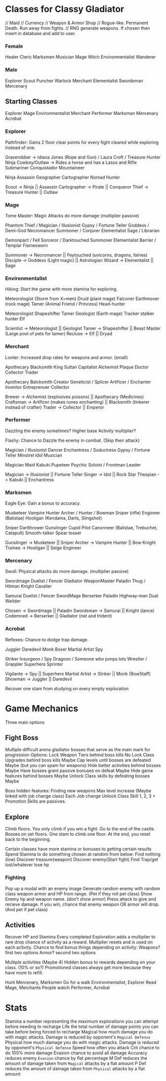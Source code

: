# Classes for Classy Gladiator

// Maid
// Currency
// Weapon & Armor Shop
// Rogue-like. Permanent Death. Run away from fights.
// RNG generate weapons. If chosen then insert in database and add to user.

### Female
Healer
Cleric
Marksmen
Musician
Mage
Witch
Environmentalist
Wanderer

### Male
Explorer
Scout
Puncher
Warlock
Merchant
Elementalist
Swordsman
Mercenary

## Starting Classes
Explorer
Mage
Environmentalist
Merchant
Performer
Marksman
Mercenary
Acrobat

### Explorer

Pathfinder: Gains 2 floor clear points for every fight cleared while exploring instead of one.

Graverobber -> Idiana Jones (Rope and Gun) / Laura Croft / Treasure Hunter
Ninja
Cowboy/Outlaw -> Rides a horse and has a Lasso and Rifle
Submariner
Conquistador
Mountaineer

Ninja
Assassin
Geographer
Cartographer
Nomad
Hunter

Scout -> Ninja || Assassin
Cartographer -> Pirate || Conqueror
Thief -> Treasure Hunter || Outlaw

### Mage

Tome Master: Magic Attacks do more damage (multiplier passive)

Phantom Thief / Magician / Illusionist
Gypsy / Fortune Teller
Goddess / Demi-God
Necromancer
Summoner / Conjurer
Elementalist
Sage / Librarian

Demonpact / Fell Sorceror / Darktouched
Summoner
Elementalist
Barrier / Templar
Flamesworn

Summoner -> Necromancer || Feytouched (unicorns, dragons, fairies)
Disciple -> Goddess (Light magic) || Astrologian
Wizard -> Elementalist || Sage

### Environmentalist

Hiking: Start the game with more stamina for exploring.

Meteorologist (Storm from X=men)
Druid (plant mage)
Falconer
Earthmover (rock mage)
Tamer (Animal Friend / Princess)
Head-hunter

Meteorologist
Shapeshifter
Tamer
Geologist (Earth mage)
Tracker stalker hunter
Elf

Scientist -> Meteorologist || Geologist
Tamer -> Shapeshifter || Beast Master (Large pool of pets for tamer)
Recluse -> Elf || Dryad

### Merchant

Looter: Increased drop rates for weapons and armor. (small)

Apothecary
Blacksmith
King Sultan Capitalist
Alchemist
Plaque Doctor
Collector
Trader

Apothecary
Balcksmith
Creator
Geneticist / Splicer
Artificer / Enchanter
Inventor
Entreprenuer
Collector

Brewer -> Alchemist (explosives poisons) || Apothecary (Medicines)
Craftsman -> Artificer (makes runes enchanting) || Blacksmith  (tinkerer instead of crafter)
Trader -> Collector || Emperor

### Performer

Dazzling the enemy sometimes?
Higher base Activity multiplier?

Flashy: Chance to Dazzle the enemy in combat. (Skip their attack)

Magician / Illusionist
Dancer
Enchantress / Suductress
Gypsy / Fortune Teller
Minstrel
Idol
Musician

Magician
Maid
Kabuki
Pupeteer
Psychic
Soloist / Frontman
Leader

Magician -> Illusionist || Fortune Teller
Singer -> Idol || Rock Star
Thespian -> Kabuki || Enchantress

### Marksmen

Eagle Eye: Gain a bonus to accuracy.

Musketeer
Vampire Hunter
Archer / Hunter / Bowman
Sniper (rifle)
Engineer (Balistae)
Hooligan (Kendama, Darts, Slingshot)

Sniper
Dartthrower
Gunslinger
Cupid
Pilot
Canonneer (Balistae, Trebuchet, Catapult)
Smooth-talker
Spear tosser

Gunslinger -> Musketeer || Sniper
Archer -> Vampire Hunter || Bow Knight
Trainee -> Hooligan || Seige Engineer

### Mercenary

Swoll: Physical attacks do more damage. (multiplier passive)

Swordmage
Duelist / Fencer
Gladiator
WeaponMaster
Paladin
Thug / Hitman
Knight
Cavalier

Samurai
Duelist / Fencer
SwordMage
Berserker
Paladin
Highway-man
Dual Weilder

Chosen -> Swordmage || Paladin
Swordsman -> Samurai || Knight (lance)
Codemned -> Berserker || Gladiator (net and trident)

### Acrobat

Reflexes: Chance to dodge trap damage.


Juggler
Daredevil
Monk
Boxer
Martial Artist
Spy

Striker
Insurgeon / Spy
Dragoon / Someone who jumps lots
Wrestler / Grappler
Superhero
Sprinter

Vigilante -> Spy || Superhero
Martial Artist -> Striker || Monk (BowStaff)
Showman -> Juggler || Daredevil

Recover one stam from studying on every empty exploration

# Game Mechanics
Three main options

## Fight Boss
Multiple difficult arena gladiator bosses that serve as the main mark for progression
Options:
Lock Weapon Tiers behind boss kills             No
Lock Class Upgrades behind boss kills           Maybe
Cap levels until bosses are defeated            Maybe (but you can spam for weapons)
Hide better activities behind bosses            Maybe
Have bosses grant passive bonuses on defeat     Maybe
Hide game features behind bosses                Maybe
Unlock Class skills by defeating bosses         Maybe

Boss hidden features:
Finding new weapons
Max level increase (Maybe linked with job change class)
Each Job change
Unlock Class Skill 1, 2, 3 > Promotion
Skills are passives.




## Explore
Climb floors. You only climb if you win a fight.
Go to the end of the castle.
Bosses on set floors.
One stam to climb one floor.
At the end, you reset back to the beginning.

Certain classes have more stamina or bonuses to getting certain results
Spend Stamina to do something chosen at random from below:
Find nothing (low)
Discover treasure(weapon)
Discover enemy(Start fight)
Find Trap/get lost/whatever lose hp

### Fighting
Pop up a modal with an enemy image
Generate random enemy with random class weapon armor and HP from range. (Pet if they roll pet class)
Show Enemy hp and weapon name. (don't show armor)
Press attack to give and recieve damage.
If you win, chance that enemy weapon OR armor will drop. (And pet if pet class)

## Activities

Recover HP and Stamina
Every completed Exploration adds a multiplier to rare drop chance of activity as a reward. Multiplier resets and is used on each activity.
Chance to find bonus things depending on activity:
Weapons? first two options
Armor? second two options

Multiple activities (Maybe 4)
Hidden bonus to rewards depending on your class. (10% or so?)
Promotioned classes always get more because they have more to refill.

Hunt                Mercenary, Marksmen
Go for a walk       Environmentalist, Explorer
Read                Mage, Merchants
People watch        Performer, Acrobat

# Stats
Stamina a number representing the maximum explorations you can attempt before needing to recharge
Life the total number of damage points you can take before being forced to recharge
Magical how much damage you do with magic attacks. Damage is reduced by opponent's `Magical Defense`
Physical how much damage you do with magic attacks. Damage is reduced by opponent's `Physical Defense`
Speed how often you attack
Crit chance to do 100% more damage
Evasion chance to avoid all damage
Accuracy reduces enemy `Evasion` chance by flat percentage
M Def reduces the amount of damage taken from `Magical` attacks by a flat amount
P Def reduces the amount of damage taken from `Physical` attacks by a flat amount
